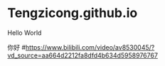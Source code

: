 # Tengzicong.github.io
Hello World

你好
#https://www.bilibili.com/video/av8530045/?vd_source=aa664d2212fa8dfd4b634d5958976767
